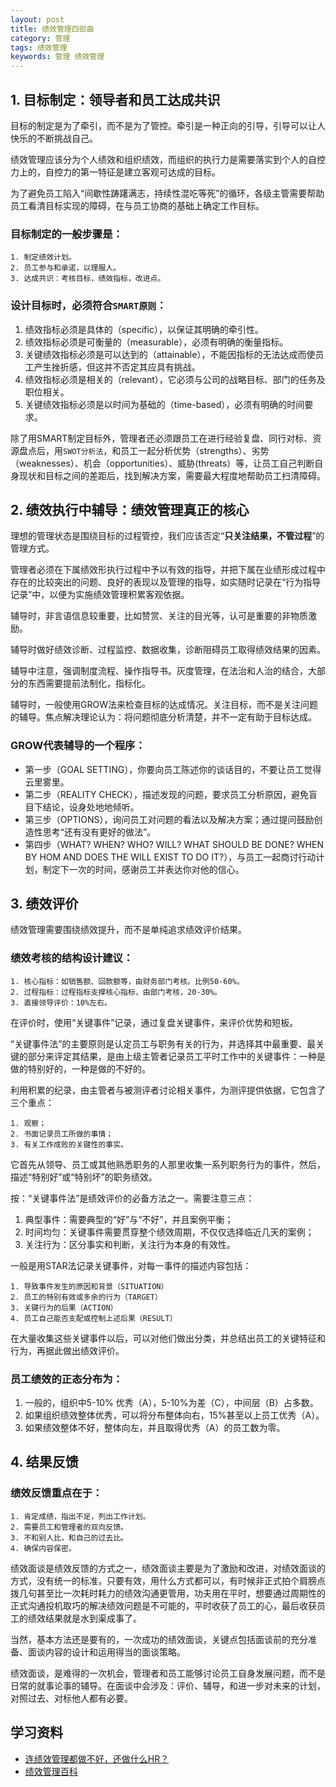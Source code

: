 ```yaml
---
layout: post
title: 绩效管理四部曲
category: 管理
tags: 绩效管理
keywords: 管理 绩效管理
---
```


## 1. 目标制定：领导者和员工达成共识
目标的制定是为了牵引，而不是为了管控。牵引是一种正向的引导，引导可以让人快乐的不断挑战自己。

绩效管理应该分为个人绩效和组织绩效，而组织的执行力是需要落实到个人的自控力上的，自控力的第一特征是建立客观可达成的目标。

为了避免员工陷入“间歇性踌躇满志，持续性混吃等死”的循环，各级主管需要帮助员工看清目标实现的障碍，在与员工协商的基础上确定工作目标。

### 目标制定的一般步骤是：
```
1. 制定绩效计划。
2. 员工参与和承诺，以理服人。
3. 达成共识：考核目标，绩效指标，改进点。
```

### 设计目标时，必须符合`SMART原则`：
1. 绩效指标必须是具体的（specific），以保证其明确的牵引性。
2. 绩效指标必须是可衡量的（measurable），必须有明确的衡量指标。
3. 关键绩效指标必须是可以达到的（attainable），不能因指标的无法达成而使员工产生挫折感，但这并不否定其应具有挑战。
4. 绩效指标必须是相关的（relevant），它必须与公司的战略目标、部门的任务及职位相关。
5. 关键绩效指标必须是以时间为基础的（time-based），必须有明确的时间要求。

除了用SMART制定目标外，管理者还必须跟员工在进行经验复盘、同行对标、资源盘点后，用`SWOT分析法`，和员工一起分析优势（strengths）、劣势（weaknesses）、机会（opportunities）、威胁(threats）等，让员工自己判断自身现状和目标之间的差距后，找到解决方案，需要最大程度地帮助员工扫清障碍。

## 2. 绩效执行中辅导：绩效管理真正的核心
理想的管理状态是围绕目标的过程管控，我们应该否定“**只关注结果，不管过程**”的管理方式。

管理者必须在下属绩效形执行过程中予以有效的指导，并把下属在业绩形成过程中存在的比较突出的问题、良好的表现以及管理的指导，如实随时记录在“行为指导记录”中，以便为实施绩效管理积累客观依据。

辅导时，非言语信息较重要，比如赞赏、关注的目光等，认可是重要的非物质激励。

辅导时做好绩效诊断、过程监控、数据收集，诊断阻碍员工取得绩效结果的因素。

辅导中注意，强调制度流程、操作指导书。灰度管理，在法治和人治的结合，大部分的东西需要提前法制化，指标化。

辅导时，一般使用GROW法来检查目标的达成情况。关注目标，而不是关注问题的辅导。焦点解决理论认为：将问题彻底分析清楚，并不一定有助于目标达成。

### GROW代表辅导的一个程序：
* 第一步（GOAL SETTING），你要向员工陈述你的谈话目的，不要让员工觉得云里雾里。
* 第二步（REALITY CHECK），描述发现的问题，要求员工分析原因，避免盲目下结论，设身处地地倾听。
* 第三步（OPTIONS），询问员工对问题的看法以及解决方案；通过提问鼓励创造性思考“还有没有更好的做法”。
* 第四步（WHAT? WHEN? WHO? WILL? WHAT SHOULD BE DONE? WHEN BY HOM AND DOES THE WILL EXIST TO DO IT?），与员工一起商讨行动计划，制定下一次的时间，感谢员工并表达你对他的信心。

## 3. 绩效评价
绩效管理需要围绕绩效提升，而不是单纯追求绩效评价结果。

### 绩效考核的结构设计建议：
```
1. 核心指标：如销售额、回款额等，由财务部门考核。比例50-60%。
2. 过程指标：过程指标支撑核心指标，由部门考核，20-30%。
3. 直接领导评价：10%左右。
```
在评价时，使用“关键事件”记录，通过复盘关键事件，来评价优势和短板。

“关键事件法”的主要原则是认定员工与职务有关的行为，并选择其中最重要、最关键的部分来评定其结果，是由上级主管者记录员工平时工作中的关键事件：一种是做的特别好的，一种是做的不好的。

利用积累的纪录，由主管者与被测评者讨论相关事件，为测评提供依据，它包含了三个重点：
```
1. 观察；
2. 书面记录员工所做的事情；
3. 有关工作成败的关键性的事实。
```
它首先从领导、员工或其他熟悉职务的人那里收集一系列职务行为的事件，然后，描述“特别好”或“特别坏”的职务绩效。

按：“关键事件法”是绩效评价的必备方法之一。需要注意三点：
1. 典型事件：需要典型的“好”与“不好”，并且案例平衡；
2. 时间均匀：关键事件需要贯穿整个绩效周期，不仅仅选择临近几天的案例；
3. 关注行为：区分事实和判断，关注行为本身的有效性。

一般是用STAR法记录关键事件，对每一事件的描述内容包括：
```
1. 导致事件发生的原因和背景（SITUATION）
2. 员工的特别有效或多余的行为（TARGET）
3. 关键行为的后果（ACTION）
4. 员工自己能否支配或控制上述后果（RESULT）
```
在大量收集这些关键事件以后，可以对他们做出分类，并总结出员工的关键特征和行为，再据此做出绩效评价。

### 员工绩效的正态分布为：
1. 一般的，组织中5-10% 优秀（A），5-10%为差（C），中间层（B）占多数。
2. 如果组织绩效整体优秀，可以将分布整体向右，15%甚至以上员工优秀（A）。
3. 如果绩效整体不好，整体向左，并且取得优秀（A）的员工数为零。

## 4. 结果反馈
### 绩效反馈重点在于：
```
1. 肯定成绩，指出不足，列出工作计划。
2. 需要员工和管理者的双向反馈。
3. 不和别人比，和自己的过去比。
4. 确保内容保密。
```

绩效面谈是绩效反馈的方式之一，绩效面谈主要是为了激励和改进，对绩效面谈的方式，没有统一的标准，只要有效，用什么方式都可以，有时候非正式拍个肩膀点拨几句甚至比一次耗时耗力的绩效沟通更管用，功夫用在平时，想要通过周期性的正式沟通投机取巧的解决绩效问题是不可能的，平时收获了员工的心，最后收获员工的绩效结果就是水到渠成事了。

当然，基本方法还是要有的，一次成功的绩效面谈，关键点包括面谈前的充分准备、面谈内容的设计和运用得当的面谈策略。

绩效面谈，是难得的一次机会，管理者和员工能够讨论员工自身发展问题，而不是日常的就事论事的辅导。在面谈中会涉及：评价、辅导，和进一步对未来的计划，对照过去、对标他人都有必要。

## 学习资料
* [连绩效管理都做不好，还做什么HR？](http://news.mbalib.com/story/238715)
* [绩效管理百科](http://jixiaoguanli.baike.com/)